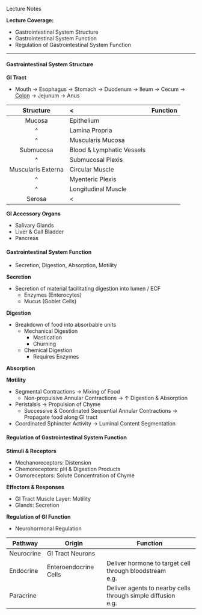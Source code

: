 Lecture Notes

**Lecture Coverage:**
- Gastrointestinal System Structure
- Gastrointestinal System Function
- Regulation of Gastrointestinal System Function

---
#### **Gastrointestinal System Structure**
**GI Tract**
- Mouth → Esophagus → Stomach → Duodenum → Ileum → Cecum → <abbr Title="Ascending → Transverse → Descending">Colon</abbr> → Jejunum → Anus

|   **Structure**    | <                         | **Function** |
| :----------------: | :------------------------ | ------------ |
|       Mucosa       | Epithelium                |              |
|         ^          | Lamina Propria            |              |
|         ^          | Muscularis Mucosa         |              |
|     Submucosa      | Blood & Lymphatic Vessels |              |
|         ^          | Submucosal Plexis         |              |
| Muscularis Externa | Circular Muscle           |              |
|         ^          | Myenteric Plexis          |              |
|         ^          | Longitudinal Muscle       |              |
|       Serosa       | <                         |              |

**GI Accessory Organs**
- Salivary Glands
- Liver & Gall Bladder
- Pancreas


#### **Gastrointestinal System Function**
- Secretion, Digestion, Absorption, Motility

**Secretion**
- Secretion of material facilitating digestion into lumen / ECF
	- Enzymes (Enterocytes)
	- Mucus (Goblet Cells)

**Digestion**
- Breakdown of food into absorbable units
	- Mechanical Digestion
		- Mastication
		- Churning
	- Chemical Digestion
		- Requires Enzymes

**Absorption**

**Motility**
- Segmental Contractions → Mixing of Food
	- Non-propulsive Annular Contractions → ↑ Digestion & Absorption
- Peristalsis → Propulsion of Chyme
	- Successive & Coordinated Sequential Annular Contractions → Propagate food along GI tract
- Coordinated Sphincter Activity → Luminal Content Segmentation


#### **Regulation of Gastrointestinal System Function**
**Stimuli & Receptors**
- Mechanoreceptors: Distension
- Chemoreceptors: pH & Digestion Products
- Osmoreceptors: Solute Concentration of Chyme

**Effectors & Responses**
- GI Tract Muscle Layer: Motility
- Glands: Secretion

**Regulation of GI Function**
- Neurohormonal Regulation

| Pathway    | Origin                | Function                                                        |
| ---------- | --------------------- | --------------------------------------------------------------- |
| Neurocrine | GI Tract Neurons      |                                                                 |
| Endocrine  | Enteroendocrine Cells | Deliver hormone to target cell through bloodstream<br>e.g.      |
| Paracrine  |                       | Deliver agents to nearby cells through simple diffusion<br>e.g. |
